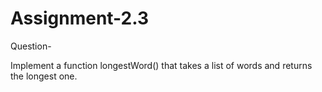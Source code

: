# Assignment-2.3

Question- 

Implement a function longestWord() that takes a list of words and returns the longest
one.
